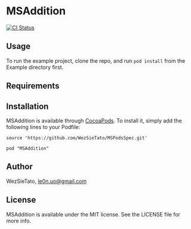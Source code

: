 # MSAddition

[![CI Status](http://img.shields.io/travis/WezSieTato/MSAddition.svg?style=flat)](https://travis-ci.org/WezSieTato/MSAddition)

## Usage

To run the example project, clone the repo, and run `pod install` from the Example directory first.

## Requirements

## Installation

MSAddition is available through [CocoaPods](http://cocoapods.org). To install
it, simply add the following lines to your Podfile:

    source 'https://github.com/WezSieTato/MSPodsSpec.git'

    pod "MSAddition"

## Author

WezSieTato, le0n.uo@gmail.com

## License

MSAddition is available under the MIT license. See the LICENSE file for more info.

